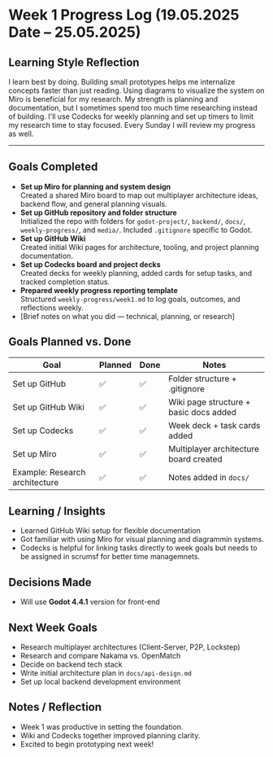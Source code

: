 # Week 1 Progress Log (19.05.2025 Date – 25.05.2025)

## Learning Style Reflection

I learn best by doing. Building small prototypes helps me internalize concepts faster than just reading. Using diagrams to visualize the system on Miro is beneficial for my research. My strength is planning and documentation, but I sometimes spend too much time researching instead of building. I'll use Codecks for weekly planning and set up timers to limit my research time to stay focused. Every Sunday I will review my progress as well.

---

## Goals Completed
- **Set up Miro for planning and system design**  
  Created a shared Miro board to map out multiplayer architecture ideas, backend flow, and general planning visuals.
- **Set up GitHub repository and folder structure**  
  Initialized the repo with folders for `godot-project/`, `backend/`, `docs/`, `weekly-progress/`, and `media/`. Included `.gitignore` specific to Godot.
- **Set up GitHub Wiki**  
  Created initial Wiki pages for architecture, tooling, and project planning documentation.
- **Set up Codecks board and project decks**  
  Created decks for weekly planning, added cards for setup tasks, and tracked completion status.
- **Prepared weekly progress reporting template**  
  Structured `weekly-progress/week1.md` to log goals, outcomes, and reflections weekly.
- [Brief notes on what you did — technical, planning, or research]

## Goals Planned vs. Done
| Goal                           | Planned | Done | Notes                            |
|--------------------------------|---------|------|----------------------------------|
| Set up GitHub         | ✅      | ✅   | Folder structure + .gitignore   |
| Set up GitHub Wiki         | ✅      | ✅   | Wiki page structure + basic docs added  |
| Set up Codecks         | ✅      | ✅   | Week deck + task cards added   |
| Set up Miro         | ✅      | ✅   | Multiplayer architecture board created |
| Example: Research architecture | ✅      | ✅   | Notes added in `docs/`          |

## Learning / Insights
- Learned GitHub Wiki setup for flexible documentation
- Got familiar with using Miro for visual planning and diagrammin systems.
- Codecks is helpful for linking tasks directly to week goals but needs to be assigned in scrumsf for better time managemnets.

## Decisions Made
- Will use **Godot 4.4.1** version for front-end

## Next Week Goals
- Research multiplayer architectures (Client-Server, P2P, Lockstep)
- Research and compare Nakama vs. OpenMatch
- Decide on backend tech stack
- Write initial architecture plan in `docs/api-design.md`
- Set up local backend development environment

## Notes / Reflection
- Week 1 was productive in setting the foundation.
- Wiki and Codecks together improved planning clarity.
- Excited to begin prototyping next week!

